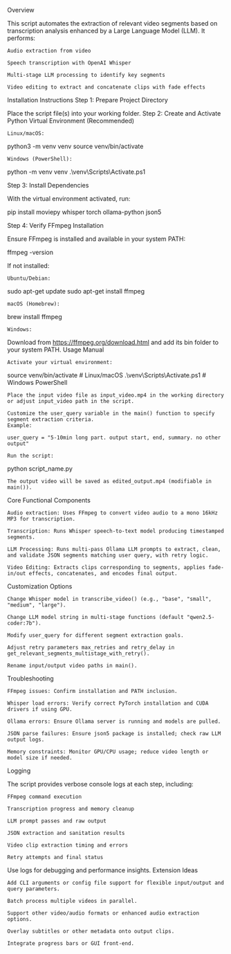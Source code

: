 Overview

This script automates the extraction of relevant video segments based on transcription analysis enhanced by a Large Language Model (LLM). It performs:

    Audio extraction from video

    Speech transcription with OpenAI Whisper

    Multi-stage LLM processing to identify key segments

    Video editing to extract and concatenate clips with fade effects

Installation Instructions
Step 1: Prepare Project Directory

Place the script file(s) into your working folder.
Step 2: Create and Activate Python Virtual Environment (Recommended)

    Linux/macOS:

python3 -m venv venv
source venv/bin/activate

    Windows (PowerShell):

python -m venv venv
.\venv\Scripts\Activate.ps1

Step 3: Install Dependencies

With the virtual environment activated, run:

pip install moviepy whisper torch ollama-python json5

Step 4: Verify FFmpeg Installation

Ensure FFmpeg is installed and available in your system PATH:

ffmpeg -version

If not installed:

    Ubuntu/Debian:

sudo apt-get update
sudo apt-get install ffmpeg

    macOS (Homebrew):

brew install ffmpeg

    Windows:

Download from https://ffmpeg.org/download.html and add its bin folder to your system PATH.
Usage Manual

    Activate your virtual environment:

source venv/bin/activate  # Linux/macOS
.\venv\Scripts\Activate.ps1  # Windows PowerShell

    Place the input video file as input_video.mp4 in the working directory or adjust input_video path in the script.

    Customize the user_query variable in the main() function to specify segment extraction criteria.
    Example:

    user_query = "5-10min long part. output start, end, summary. no other output"

    Run the script:

python script_name.py

    The output video will be saved as edited_output.mp4 (modifiable in main()).

Core Functional Components

    Audio extraction: Uses FFmpeg to convert video audio to a mono 16kHz MP3 for transcription.

    Transcription: Runs Whisper speech-to-text model producing timestamped segments.

    LLM Processing: Runs multi-pass Ollama LLM prompts to extract, clean, and validate JSON segments matching user query, with retry logic.

    Video Editing: Extracts clips corresponding to segments, applies fade-in/out effects, concatenates, and encodes final output.

Customization Options

    Change Whisper model in transcribe_video() (e.g., "base", "small", "medium", "large").

    Change LLM model string in multi-stage functions (default "qwen2.5-coder:7b").

    Modify user_query for different segment extraction goals.

    Adjust retry parameters max_retries and retry_delay in get_relevant_segments_multistage_with_retry().

    Rename input/output video paths in main().

Troubleshooting

    FFmpeg issues: Confirm installation and PATH inclusion.

    Whisper load errors: Verify correct PyTorch installation and CUDA drivers if using GPU.

    Ollama errors: Ensure Ollama server is running and models are pulled.

    JSON parse failures: Ensure json5 package is installed; check raw LLM output logs.

    Memory constraints: Monitor GPU/CPU usage; reduce video length or model size if needed.

Logging

The script provides verbose console logs at each step, including:

    FFmpeg command execution

    Transcription progress and memory cleanup

    LLM prompt passes and raw output

    JSON extraction and sanitation results

    Video clip extraction timing and errors

    Retry attempts and final status

Use logs for debugging and performance insights.
Extension Ideas

    Add CLI arguments or config file support for flexible input/output and query parameters.

    Batch process multiple videos in parallel.

    Support other video/audio formats or enhanced audio extraction options.

    Overlay subtitles or other metadata onto output clips.

    Integrate progress bars or GUI front-end.

